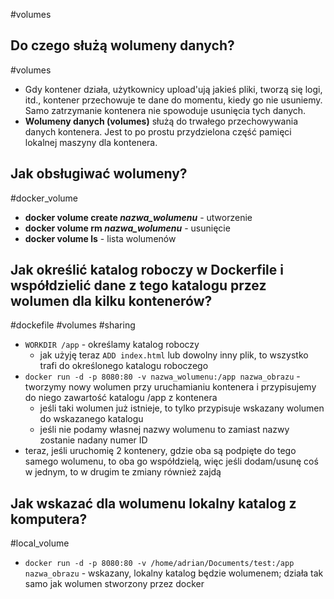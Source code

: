 #volumes

## Do czego służą wolumeny danych?
#volumes 
- Gdy kontener działa, użytkownicy upload'ują jakieś pliki, tworzą się logi, itd., kontener przechowuje te dane do momentu, kiedy go nie usuniemy. Samo zatrzymanie kontenera nie spowoduje usunięcia tych danych.
- **Wolumeny danych (volumes)** służą do trwałego przechowywania danych kontenera. Jest to po prostu przydzielona część pamięci lokalnej maszyny dla kontenera.

## Jak obsługiwać wolumeny?
#docker_volume
- **docker volume create *nazwa_wolumenu*** - utworzenie
- **docker volume rm *nazwa_wolumenu*** - usunięcie
- **docker volume ls** - lista wolumenów

## Jak określić katalog roboczy w Dockerfile i współdzielić dane z tego katalogu przez wolumen dla kilku kontenerów?
#dockefile #volumes #sharing
- `WORKDIR /app` - określamy katalog roboczy
	- jak użyję teraz `ADD index.html` lub dowolny inny plik, to wszystko trafi do określonego katalogu roboczego
- `docker run -d -p 8080:80 -v nazwa_wolumenu:/app nazwa_obrazu` - tworzymy nowy wolumen przy uruchamianiu kontenera i przypisujemy do niego zawartość katalogu /app z kontenera
	- jeśli taki wolumen już istnieje, to tylko przypisuje wskazany wolumen do wskazanego katalogu
	- jeśli nie podamy własnej nazwy wolumenu to zamiast nazwy zostanie nadany numer ID
- teraz, jeśli uruchomię 2 kontenery, gdzie oba są podpięte do tego samego wolumenu, to oba go współdzielą, więc jeśli dodam/usunę coś w jednym, to w drugim te zmiany również zajdą

## Jak wskazać dla wolumenu lokalny katalog z komputera?
#local_volume
- `docker run -d -p 8080:80 -v /home/adrian/Documents/test:/app nazwa_obrazu` - wskazany, lokalny katalog będzie wolumenem; działa tak samo jak wolumen stworzony przez docker
